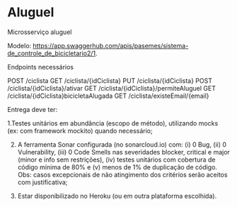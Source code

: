 # Aluguel
Microsserviço aluguel

Modelo: https://app.swaggerhub.com/apis/pasemes/sistema-de_controle_de_bicicletario2/1.

Endpoints necessários

POST /ciclista
GET /ciclista/{idCiclista}
PUT /ciclista/{idCiclista}
POST /ciclista/{idCiclista}/ativar
GET /ciclista/{idCiclista}/permiteAluguel
GET /ciclista/{idCiclista}bicicletaAlugada
GET /ciclista/existeEmail/{email}

Entrega deve ter:

1.Testes unitários em abundância (escopo de método), utilizando mocks (ex: com framework mockito) quando necessário;

2. A ferramenta Sonar configurada (no sonarcloud.io) com: (i) 0 Bug, (ii) 0 Vulnerability, (iii)  0 Code Smells nas severidades blocker, critical e major (minor e info sem restrições), (iv) testes unitários com cobertura de código mínima de 80% e (v) menos de 1% de duplicação de código. Obs: casos excepcionais de não atingimento dos critérios serão aceitos com justificativa;

3. Estar disponibilizado no Heroku (ou em outra plataforma escolhida).